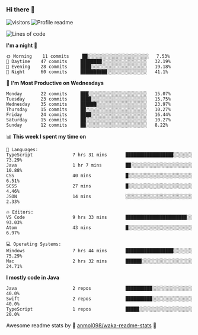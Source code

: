 ### Hi there 👋  
![visitors](https://visitor-badge.laobi.icu/badge?page_id=leverglowh) ![Profile readme](https://github.com/leverglowh/leverglowh/workflows/Profile%20readme/badge.svg?branch=master)

<!--START_SECTION:waka-->
![Lines of code](https://img.shields.io/badge/From%20Hello%20World%20I've%20written-748172%20Lines%20of%20code-blue)

**I'm a night 🦉** 

```text
🌞 Morning    11 commits     ██░░░░░░░░░░░░░░░░░░░░░░░   7.53% 
🌆 Daytime    47 commits     ████████░░░░░░░░░░░░░░░░░   32.19% 
🌃 Evening    28 commits     ████░░░░░░░░░░░░░░░░░░░░░   19.18% 
🌙 Night      60 commits     ██████████░░░░░░░░░░░░░░░   41.1%

```
📅 **I'm Most Productive on Wednesdays** 

```text
Monday       22 commits     ███░░░░░░░░░░░░░░░░░░░░░░   15.07% 
Tuesday      23 commits     ████░░░░░░░░░░░░░░░░░░░░░   15.75% 
Wednesday    35 commits     ██████░░░░░░░░░░░░░░░░░░░   23.97% 
Thursday     15 commits     ██░░░░░░░░░░░░░░░░░░░░░░░   10.27% 
Friday       24 commits     ████░░░░░░░░░░░░░░░░░░░░░   16.44% 
Saturday     15 commits     ██░░░░░░░░░░░░░░░░░░░░░░░   10.27% 
Sunday       12 commits     ██░░░░░░░░░░░░░░░░░░░░░░░   8.22%

```


📊 **This week I spent my time on** 

```text
💬 Languages: 
TypeScript               7 hrs 31 mins       ██████████████████░░░░░░░   73.29% 
Java                     1 hr 7 mins         ██░░░░░░░░░░░░░░░░░░░░░░░   10.88% 
CSS                      40 mins             █░░░░░░░░░░░░░░░░░░░░░░░░   6.51% 
SCSS                     27 mins             █░░░░░░░░░░░░░░░░░░░░░░░░   4.46% 
JSON                     14 mins             ░░░░░░░░░░░░░░░░░░░░░░░░░   2.33%

🔥 Editors: 
VS Code                  9 hrs 33 mins       ███████████████████████░░   93.03% 
Atom                     43 mins             █░░░░░░░░░░░░░░░░░░░░░░░░   6.97%

💻 Operating Systems: 
Windows                  7 hrs 44 mins       ██████████████████░░░░░░░   75.29% 
Mac                      2 hrs 32 mins       ██████░░░░░░░░░░░░░░░░░░░   24.71%

```

**I mostly code in Java** 

```text
Java                     2 repos             ██████████░░░░░░░░░░░░░░░   40.0% 
Swift                    2 repos             ██████████░░░░░░░░░░░░░░░   40.0% 
TypeScript               1 repos             █████░░░░░░░░░░░░░░░░░░░░   20.0%

```



<!--END_SECTION:waka-->


Awesome readme stats by :star2: [anmol098/waka-readme-stats](https://github.com/anmol098/waka-readme-stats) :star2:
